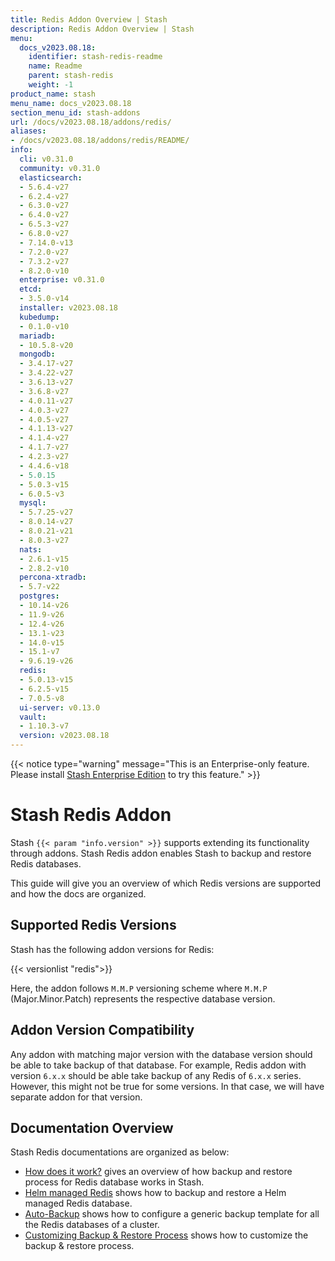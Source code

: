 ```yaml
---
title: Redis Addon Overview | Stash
description: Redis Addon Overview | Stash
menu:
  docs_v2023.08.18:
    identifier: stash-redis-readme
    name: Readme
    parent: stash-redis
    weight: -1
product_name: stash
menu_name: docs_v2023.08.18
section_menu_id: stash-addons
url: /docs/v2023.08.18/addons/redis/
aliases:
- /docs/v2023.08.18/addons/redis/README/
info:
  cli: v0.31.0
  community: v0.31.0
  elasticsearch:
  - 5.6.4-v27
  - 6.2.4-v27
  - 6.3.0-v27
  - 6.4.0-v27
  - 6.5.3-v27
  - 6.8.0-v27
  - 7.14.0-v13
  - 7.2.0-v27
  - 7.3.2-v27
  - 8.2.0-v10
  enterprise: v0.31.0
  etcd:
  - 3.5.0-v14
  installer: v2023.08.18
  kubedump:
  - 0.1.0-v10
  mariadb:
  - 10.5.8-v20
  mongodb:
  - 3.4.17-v27
  - 3.4.22-v27
  - 3.6.13-v27
  - 3.6.8-v27
  - 4.0.11-v27
  - 4.0.3-v27
  - 4.0.5-v27
  - 4.1.13-v27
  - 4.1.4-v27
  - 4.1.7-v27
  - 4.2.3-v27
  - 4.4.6-v18
  - 5.0.15
  - 5.0.3-v15
  - 6.0.5-v3
  mysql:
  - 5.7.25-v27
  - 8.0.14-v27
  - 8.0.21-v21
  - 8.0.3-v27
  nats:
  - 2.6.1-v15
  - 2.8.2-v10
  percona-xtradb:
  - 5.7-v22
  postgres:
  - 10.14-v26
  - 11.9-v26
  - 12.4-v26
  - 13.1-v23
  - 14.0-v15
  - 15.1-v7
  - 9.6.19-v26
  redis:
  - 5.0.13-v15
  - 6.2.5-v15
  - 7.0.5-v8
  ui-server: v0.13.0
  vault:
  - 1.10.3-v7
  version: v2023.08.18
---
```


{{< notice type="warning" message="This is an Enterprise-only feature. Please install [Stash Enterprise Edition](/docs/v2023.08.18/setup/install/enterprise/) to try this feature." >}}

# Stash Redis Addon

Stash `{{< param "info.version" >}}` supports extending its functionality through addons. Stash Redis addon enables Stash to backup and restore Redis databases.

This guide will give you an overview of which Redis versions are supported and how the docs are organized.

## Supported Redis Versions

Stash has the following addon versions for Redis:

{{< versionlist "redis">}}

Here, the addon follows `M.M.P` versioning scheme where `M.M.P` (Major.Minor.Patch) represents the respective database version.

## Addon Version Compatibility

Any addon with matching major version with the database version should be able to take backup of that database. For example, Redis addon with version `6.x.x` should be able take backup of any Redis of `6.x.x` series. However, this might not be true for some versions. In that case, we will have separate addon for that version.

## Documentation Overview

Stash Redis documentations are organized as below:

- [How does it work?](/docs/v2023.08.18/addons/redis/overview/) gives an overview of how backup and restore process for Redis database works in Stash.
- [Helm managed Redis](/docs/v2023.08.18/addons/redis/helm/) shows how to backup and restore a Helm managed Redis database.
- [Auto-Backup](/docs/v2023.08.18/addons/redis/auto-backup/) shows how to configure a generic backup template for all the Redis databases of a cluster.
- [Customizing Backup & Restore Process](/docs/v2023.08.18/addons/redis/customization/) shows how to customize the backup & restore process.
